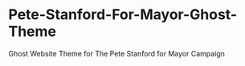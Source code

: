 # Pete-Stanford-For-Mayor-Ghost-Theme
Ghost Website Theme for The Pete Stanford for Mayor Campaign 
